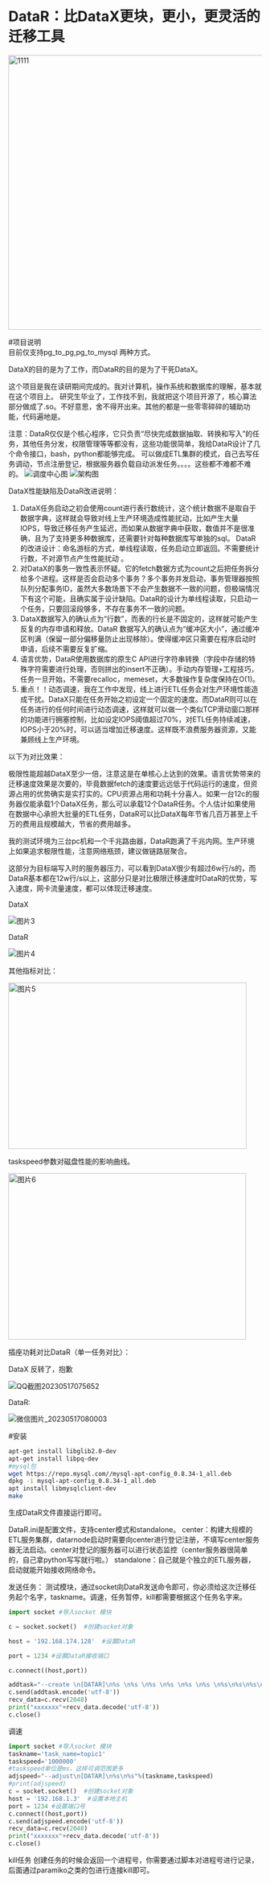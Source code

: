 # DataR：比DataX更块，更小，更灵活的迁移工具
<img width="558" height="546" alt="1111" src="https://github.com/user-attachments/assets/b538b76c-06e8-4d22-9f9e-19cb550343e8" />

#项目说明  
目前仅支持pg_to_pg,pg_to_mysql 两种方式。


DataX的目的是为了工作，而DataR的目的是为了干死DataX。

这个项目是我在读研期间完成的。我对计算机，操作系统和数据库的理解，基本就在这个项目上。
研究生毕业了，工作找不到，我就把这个项目开源了，核心算法部分做成了.so。不好意思，舍不得开出来。其他的都是一些零零碎碎的辅助功能，代码遍地是。

注意：DataR仅仅是个核心程序，它只负责“尽快完成数据抽取、转换和写入”的任务，其他任务分发，权限管理等等都没有，这些功能很简单，我给DataR设计了几个命令接口，bash，python都能够完成。
可以做成ETL集群的模式，自己去写任务调动，节点注册登记，根据服务器负载自动派发任务。。。。这些都不难都不难的。
![调度中心图](https://github.com/user-attachments/assets/f7d48e9e-0f01-4d08-88aa-5fd4d5f27493)
![架构图](https://github.com/user-attachments/assets/d7ae6f33-79bb-461f-9cd8-ba4fd5f7aa06)

DataX性能缺陷及DataR改进说明：
1. DataX任务启动之初会使用count进行表行数统计，这个统计数据不是取自于数据字典，这样就会导致对线上生产环境造成性能扰动，比如产生大量IOPS，导致迁移任务产生延迟，而如果从数据字典中获取，数值并不是很准确，且为了支持更多种数据库，还需要针对每种数据库写单独的sql。  DataR的改进设计：命名游标的方式，单线程读取，任务启动立即返回。不需要统计行数，不对源节点产生性能扰动 。
2. 对DataX的事务一致性表示怀疑。它的fetch数据方式为count之后把任务拆分给多个进程。这样是否会启动多个事务？多个事务并发启动，事务管理器按照队列分配事务ID，虽然大多数场景下不会产生数据不一致的问题，但极端情况下有这个可能，且确实属于设计缺陷。DataR的设计为单线程读取，只启动一个任务，只要回滚段够多，不存在事务不一致的问题。
3. DataX数据写入的确认点为“行数”，而表的行长是不固定的，这样就可能产生反复的内存申请和释放。DataR 数据写入的确认点为“缓冲区大小”，通过缓冲区判满（保留一部分偏移量防止出现移除）。使得缓冲区只需要在程序启动时申请，后续不需要反复扩缩。
4. 语言优势，DataR使用数据库的原生C API进行字符串转换（字段中存储的特殊字符需要进行处理，否则拼出的insert不正确）。手动内存管理+工程技巧，任务一旦开始，不需要recalloc，memeset，大多数操作复杂度保持在O(1)。
5. 重点！！动态调速，我在工作中发现，线上进行ETL任务会对生产环境性能造成干扰。DataX只能在任务开始之初设定一个固定的速度。而DataR则可以在任务进行的任何时间进行动态调速，这样就可以做一个类似TCP滑动窗口那样的功能进行拥塞控制，比如设定IOPS阈值超过70%，对ETL任务持续减速，IOPS小于20%时，可以适当增加迁移速度。这样既不浪费服务器资源，又能兼顾线上生产环境。

以下为对比效果：  

极限性能超越DataX至少一倍，注意这是在单核心上达到的效果。语言优势带来的迁移速度效果是次要的，毕竟数据fetch的速度要远远低于代码运行的速度，但资源占用的优势确实是实打实的。CPU资源占用和功耗十分喜人。如果一台12c的服务器仅能承载1个DataX任务，那么可以承载12个DataR任务。个人估计如果使用在数据中心承担大批量的ETL任务，DataR可以比DataX每年节省几百万甚至上千万的费用且规模越大，节省的费用越多。  

我的测试环境为三台pc机和一个千兆路由器，DataR跑满了千兆内网。生产环境上如果追求极限性能，注意网络瓶颈，建议做链路层聚合。

这部分为目标端写入时的服务器压力，可以看到DataX很少有超过6w行/s的，而DataR基本都在12w行/s以上，这部分只是对比极限迁移速度时DataR的优势，写入速度，网卡流量速度，都可以体现迁移速度。  


DataX  

![图片3](https://github.com/user-attachments/assets/7a28b528-6240-4912-b288-96d6f8b3cf49)  


DataR  

![图片4](https://github.com/user-attachments/assets/bbe16fef-7cc7-4531-9bd4-8a9850d6d238)  



其他指标对比：  

<img width="474" height="331" alt="图片5" src="https://github.com/user-attachments/assets/12fddf2b-0456-4e3c-9cc9-25d3b3a56342" />  



taskspeed参数对磁盘性能的影响曲线。  

<img width="473" height="331" alt="图片6" src="https://github.com/user-attachments/assets/7944bd82-a515-4ab4-b018-527617438d08" />  



插座功耗对比DataR（单一任务对比）：  

DataX  反转了，抱歉

![QQ截图20230517075652](https://github.com/user-attachments/assets/7ea38124-f525-4e23-ab89-a9bc9addaebc)  


DataR:  

![微信图片_20230517080003](https://github.com/user-attachments/assets/33ad6eb9-f946-4716-b254-587d9a57c241)  


#安装  

```bash
apt-get install libglib2.0-dev
apt-get install libpq-dev
#mysql包
wget https://repo.mysql.com//mysql-apt-config_0.8.34-1_all.deb
dpkg -i mysql-apt-config_0.8.34-1_all.deb
apt install libmysqlclient-dev
make
```
生成DataR文件直接运行即可。

DataR.ini是配置文件，支持center模式和standalone。
center：构建大规模的ETL服务集群，datarnode启动时需要向center进行登记注册，不填写center服务器无法启动。center对登记的服务器可以进行状态监控（center服务器很简单的，自己拿python写写就行啦。）
standalone：自己就是个独立的ETL服务器，启动就能开始接收网络命令。

发送任务：
测试模块，通过socket向DataR发送命令即可，你必须给这次迁移任务起个名字，taskname。调速，任务暂停，kill都需要根据这个任务名字来。
 ```python
import socket #导入socket 模块

c = socket.socket()  #创建socket对象

host = '192.168.174.128'  #设置DataR

port = 1234 #设置DataR接收端口

c.connect((host,port))

addtask="--create \n[DATAR]\n%s \n%s \n%s \n%s \n%s \n%s \n%s\n%s\n%s\n%s \n%s"%('taskname=topic1','sourcehost=192.168.1.68' ,'sourcedbname=postgres' ,\'sourceuser=postgres' ,'sourcepassword=postgres' ,'pumpsql=select * from M_table ','taskspeed=0', 'row_size=1','max_tuple_size=1','parallel_thread_per_task=10','send_buffer_size=20480')
c.send(addtask.encode('utf-8'))
recv_data=c.recv(2048)
print("xxxxxxx"+recv_data.decode('utf-8'))
c.close()
```

调速
```python
import socket #导入socket 模块
taskname='task_name=topic1'
taskspeed='1000000'
#taskspeed单位是ms，这样可调范围更多
adjspeed="--adjust\n[DATAR]\n%s\n%s"%(taskname,taskspeed)
#print(adjspeed)
c = socket.socket()  #创建socket对象
host = '192.168.1.3'  #设置本地主机
port = 1234 #设置端口号
c.connect((host,port))
c.send(adjspeed.encode('utf-8'))
recv_data=c.recv(2048)
print("xxxxxxx"+recv_data.decode('utf-8'))
c.close()
```
kill任务
创建任务的时候会返回一个进程号，你需要通过脚本对进程号进行记录，后面通过paramiko之类的包进行连接kill即可。
